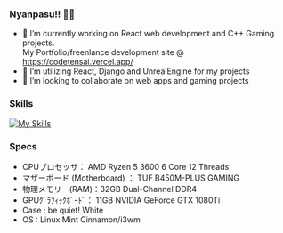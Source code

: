 ### Nyanpasu!! 👋😺
- 🔭 I’m currently working on React web development and C++ Gaming projects.  
  My Portfolio/freenlance development site @ https://codetensai.vercel.app/
- 🌱 I’m utilizing React, Django and UnrealEngine for my projects
- 👯 I’m looking to collaborate on web apps and gaming projects

### Skills
[![My Skills](https://skillicons.dev/icons?i=git,aws,docker,vim,c,cpp,cs,django,unreal,bash,react,htmx&perline=4)](https://skillicons.dev)

### Specs
- CPUプロセッサ： AMD Ryzen 5 3600 6 Core 12 Threads 
- マザーボード (Motherboard) ： TUF B450M-PLUS GAMING 
- 物理メモリ　(RAM)：32GB Dual-Channel DDR4 
- GPUｸﾞﾗﾌｨｯｸﾎﾞｰﾄﾞ： 11GB NVIDIA GeForce GTX 1080Ti 
- Case : be quiet! White 
- OS : Linux Mint Cinnamon/i3wm
